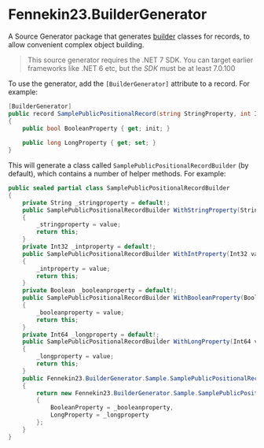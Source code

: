 # Fennekin23.BuilderGenerator

A Source Generator package that generates [builder](https://refactoring.guru/design-patterns/builder) classes for records, to allow convenient complex object building.

> This source generator requires the .NET 7 SDK. You can target earlier frameworks like .NET 6 etc, but the _SDK_ must be at least 7.0.100

To use the generator, add the `[BuilderGenerator]` attribute to a record. For example:

```csharp
[BuilderGenerator]
public record SamplePublicPositionalRecord(string StringProperty, int IntProperty)
{
    public bool BooleanProperty { get; init; }
             
    public long LongProperty { get; set; }
}
```

This will generate a class called `SamplePublicPositionalRecordBuilder` (by default), which contains a number of helper methods. For example:

```csharp
public sealed partial class SamplePublicPositionalRecordBuilder
{
    private String _stringproperty = default!;
    public SamplePublicPositionalRecordBuilder WithStringProperty(String value)
    {
        _stringproperty = value;
        return this;
    }
    private Int32 _intproperty = default!;
    public SamplePublicPositionalRecordBuilder WithIntProperty(Int32 value)
    {
        _intproperty = value;
        return this;
    }
    private Boolean _booleanproperty = default!;
    public SamplePublicPositionalRecordBuilder WithBooleanProperty(Boolean value)
    {
        _booleanproperty = value;
        return this;
    }
    private Int64 _longproperty = default!;
    public SamplePublicPositionalRecordBuilder WithLongProperty(Int64 value)
    {
        _longproperty = value;
        return this;
    }
    public Fennekin23.BuilderGenerator.Sample.SamplePublicPositionalRecord Build()
    {
        return new Fennekin23.BuilderGenerator.Sample.SamplePublicPositionalRecord(StringProperty: _stringproperty, IntProperty: _intproperty)
        {
            BooleanProperty = _booleanproperty,
            LongProperty = _longproperty
        };
    }
}
```